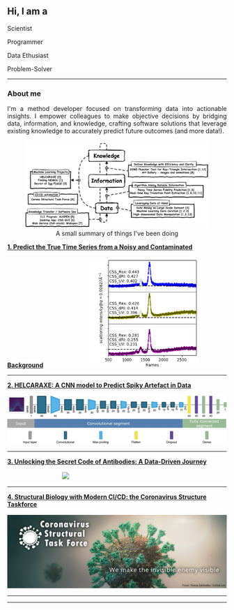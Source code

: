 ## Hi, I am a <span id="typed"></span>

<div id="typed-strings">
  <p>Scientist</p>
  <p>Programmer</p>
  <p>Data Ethusiast</p>
  <p>Problem-Solver</p>
</div>

<script>
  document.addEventListener('DOMContentLoaded', function() {
    var typed = new Typed('#typed', {
      stringsElement: '#typed-strings',
      typeSpeed: 50,
      backSpeed: 30,
      loop: true,
      startDelay: 1000
    });
  });
</script>

---

### About me
<div style="text-align: justify;">
I'm a method developer focused on transforming data into actionable insights. I empower colleagues to make objective decisions by bridging data, information, and knowledge, crafting software solutions that leverage existing knowledge to accurately predict future outcomes (and more data!).
</div>

<figure id="experience-summary">
  <img src="images/flow_portfolio_v1.drawio.svg?raw=ture"/>
  <figcaption style="text-align: center;">A small summary of things I've been doing</figcaption>
</figure>



<a class="inline-link" href="project_1.html"><b>1. Predict the True Time Series from a Noisy and Contaminated Background</b></a>
<img src="images/score_shannon.webp?raw=true"  style="width: 50%; padding-left: 20%; margin-top: 1rem"/>

---
<a class="inline-link" href="project_2.html"><b>2. HELCARAXE: A CNN model to Predict Spiky Artefact in Data</b></a>
<img src="images/helcaraxe_cnn.JPG?raw=true" style="margin-top: 1rem"/>

---
<a class="inline-link" href="project_3.html"><b>3. Unlocking the Secret Code of Antibodies: A Data-Driven Journey</b></a>
<img src="images/fab_flexible.gif?raw=true"  style="width: 45%; padding-left: 25%; margin-top: 1rem;"/>

---

<a class="inline-link" href="project_4.html"><b>4. Structural Biology with Modern CI/CD: the Coronavirus Structure Taskforce</b></a>
<img src="images/cstf_banner.png?raw=true" style="width: 100%; margin-top: 1rem;"/>

---




---

